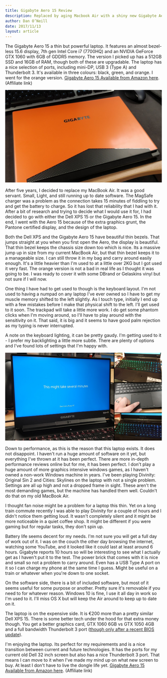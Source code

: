 ```yaml
---
title: Gigabyte Aero 15 Review
description: Replaced by aging Macbook Air with a shiny new Gigabyte Aero 15
author: Dan O’Neill
date: 2017/11/13
layout: article
---
```


The Gigabyte Aero 15 a thin but powerful laptop. It features an almost bezel-less 15.6 display, 7th gen Intel Core i7 (7700HQ) and an NVIDIA GeForce GTX 1060 with 6GB of GDDR5 memory. The version I picked up has a 512GB SSD and 16GB of RAM, though both of these are upgradable. The laptop has a nice selection of ports, including mini-DP, USB 3 (Type A) and Thunderbolt 3. It's available in three colours: black, green, and orange. I went for the orange version. [Gigabyte Aero 15 Available from Amazon here](http://amzn.to/2joDqo3). (Affiliate link)

![Gigabyte Aero 15 in orange](/images/laptop.jpg)

After five years, I decided to replace my MacBook Air. It was a good servant. Small, Light, and still running up to date software. The MagSafe charger was a problem as the connection takes 15 minutes of fiddling to try and get the battery to charge. So it has lost that reliability that I had with it. After a bit of research and trying to decide what I would use it for, I had decided to go with either the Dell XPS 15 or the Gigabyte Aero 15. In the end, I went with the Aero 15 because of the extra graphics grunt, the Pantone certified display, and the design of the laptop.

Both the Dell XPS and the Gigabyte Aero 15 have beautiful thin bezels. That jumps straight at you when you first open the Aero, the display is beautiful. That thin bezel keeps the chassis size down too which is nice. Its a massive jump up in size from my current MacBook Air, but that thin bezel keeps it to a manageable size. I can still throw it in my bag and carry around easily enough. It's a little heavier than I'm used to at a little over 2KG but I got used it very fast. The orange version is not a bad in real life as I thought it was going to be. I was ready to cover it with some DBrand or Gelaskins vinyl but not sure if I will now.

One thing I have had to get used to though is the keyboard layout. I'm not used to having a numpad on any laptop I've ever owned so I have to get my muscle memory shifted to the left slightly. As I touch type, initially I end up with a few mistakes before I make that physical shift to the left. I'll get used to it soon. The trackpad will take a little more work. I do get some phantom clicks when I'm moving around, so I'll have to play around with the sensitivity on it. That said, it is big and it seems to have good palm rejection as my typing is never interrupted.

A note on the keyboard lighting, it can be pretty gaudy. I'm getting used to it - I prefer my backlighting a little more subtle. There are plenty of options and I've found lots of settings that I'm happy with.

![Gigabyte Aero 15 screen and keyboard](/images/screenandkeyboard.png)

Down to performance, as this is the reason that this laptop exists. It does not disappoint. I haven't run a huge amount of software on it yet, but everything I've thrown at it has been perfect. There are more in-depth performance reviews online but for me, it has been perfect. I don't play a huge amount of more graphics intensive windows games, as I haven't owned a non-work Windows machine in years. I've been playing Divinity: Original Sin 2 and Cities: Skylines on the laptop with not a single problem. Settings are all up high and not a dropped frame in sight. These aren't the most demanding games, but the machine has handled them well. Couldn't do that on my old MacBook Air.

I thought fan noise might be a problem for a laptop this thin. Yet on a long train commute recently I was able to play Divinity for a couple of hours and I didn't notice them getting loud. It wasn't completely silent and it might be more noticeable in a quiet coffee shop. It might be different if you were gaming but for regular tasks, they don't spin up.

Battery life seems decent for my needs. I'm not sure you will get a full day of work out of it. I was on the couch the other day browsing the internet, watching some YouTube, and it looked like it could last at least around 6 hours. Gigabyte reports 10 hours so will be interesting to see what I actually get as I haven't put it to the test. The power brick that comes with it is nice and small so not a problem to carry around. Even has a USB Type A port on it so I can charge my phone at the same time I guess. Might be useful on a train or whatever when you're down to one socket.

<!-- ad -->

On the software side, there is a bit of included software, but most of it seems useful for some purpose or another. Pretty sure it's removable if you need to for whatever reason. Windows 10 is fine, I use it all day in work so I'm used to it. I'll miss OS X but will keep the Air around to keep up to date on it.

The laptop is on the expensive side. It is €200 more than a pretty similar Dell XPS 15. There is some better tech under the hood for that extra money though. You get a better graphics card, GTX 1060 6GB vs GTX 1050 4GB and a full bandwidth Thunderbolt 3 port ([though only after a recent BIOS update](https://egpu.io/forums/pc-setup/aero-15-hq7700-low-tb3-bandwidth-issue/paged/2/)).

I'm enjoying the laptop. Its perfect for my requirements and is a nice transition between current and future technologies. It has the ports for my current old Dell 32 inch screen but also has a nice Thunderbolt 3 port. That means I can move to it when I've made my mind up on what new screen to buy. At least I don't have to live the dongle life yet. [Gigabyte Aero 15 Available from Amazon here](http://amzn.to/2joDqo3). (Affiliate link)
